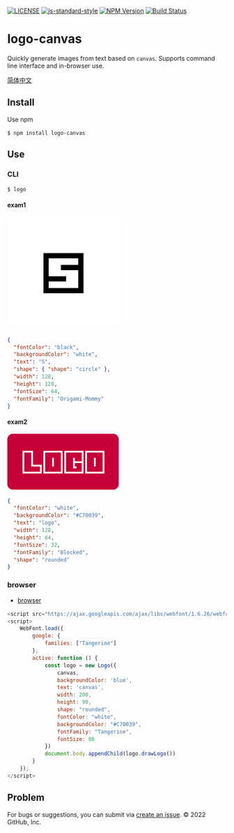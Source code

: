 [![LICENSE](https://img.shields.io/github/license/halodong/logo-canvas?style=flat-square)](./LICENSE)
[![js-standard-style](https://img.shields.io/badge/code%20style-standard-brightgreen.svg?style=flat-square)](https://github.com/karma-runner/karma-coverage)
[![NPM Version](https://img.shields.io/npm/v/logo-canvas.svg)](npm-url)
[![Build Status](https://app.travis-ci.com/halodong/logo-canvas.svg?branch=main)](https://www.travis-ci.com)

[npm-url]: https://npmjs.org/package/logo-canvas
# logo-canvas
Quickly generate images from text based on `canvas`. Supports command line interface and in-browser use.

[简体中文](https://github.com/halodong/logo-canvas/blob/main/README-cn.md)

## Install

Use npm
```
$ npm install logo-canvas
```

## Use
### CLI
```
$ logo
```
#### exam1
![exam1.png](./examples/exam1.png)
```json
{
  "fontColor": "black",
  "backgroundColor": "white",
  "text": "S",
  "shape": { "shape": "circle" },
  "width": 128,
  "height": 128,
  "fontSize": 64,
  "fontFamily": "Origami-Mommy"
}
```
#### exam2
![exam2.png](./examples/exam2.png)
```json
{
  "fontColor": "white",
  "backgroundColor": "#C70039",
  "text": "logo",
  "width": 128,
  "height": 64,
  "fontSize": 32,
  "fontFamily": "Blocked",
  "shape": "rounded"
}

```
### browser
- [browser](./examples/default.html)
```js
<script src="https://ajax.googleapis.com/ajax/libs/webfont/1.6.26/webfont.js"></script>
<script>
    WebFont.load({
        google: {
            families: ["Tangerine"]
        },
        active: function () {
            const logo = new Logo({
                canvas,
                backgroundColor: 'blue',
                text: 'canvas',
                width: 200,
                height: 90,
                shape: "rounded",
                fontColor: "white",
                backgroundColor: "#C70039",
                fontFamily: "Tangerine",
                fontSize: 80
            })
            document.body.appendChild(logo.drawLogo())
        }
    });
</script>
```

## Problem
For bugs or suggestions, you can submit via [create an issue](https://github.com/halodong/logo-canvas/issues/new).
© 2022 GitHub, Inc.

